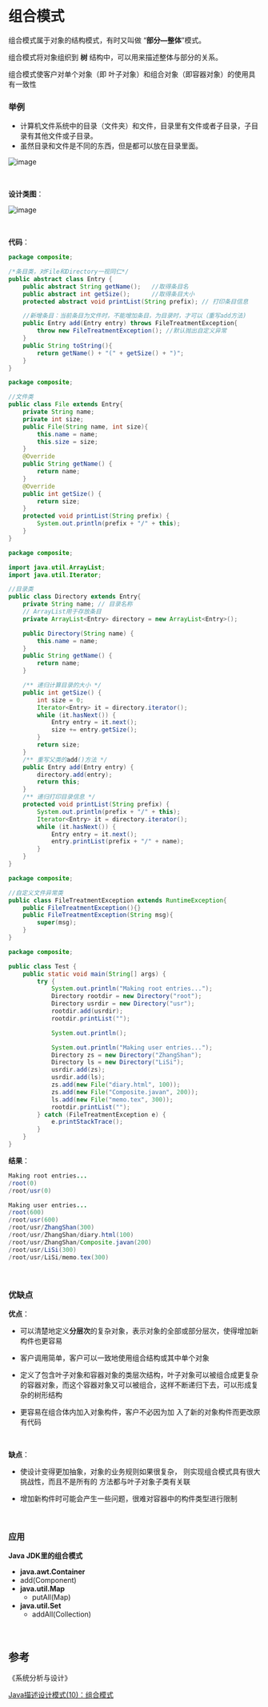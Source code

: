 # 组合模式



组合模式属于对象的结构模式，有时又叫做 “**部分—整体**”模式。

组合模式将对象组织到 **树** 结构中，可以用来描述整体与部分的关系。

组合模式使客户对单个对象（即 叶子对象）和组合对象（即容器对象）的使用具有一致性 
 <br>

### 举例

- 计算机文件系统中的目录（文件夹）和文件，目录里有文件或者子目录，子目录有其他文件或子目录。
- 虽然目录和文件是不同的东西，但是都可以放在目录里面。

![image](images/组合模式举例-文件结构图.png)

<br>

**设计类图**：

![image](images/文件结构设计类图.png)

<br>

**代码**：

```java
package composite;

/*条目类，对File和Directory一视同仁*/
public abstract class Entry {
    public abstract String getName();   //取得条目名
    public abstract int getSize();      //取得条目大小
    protected abstract void printList(String prefix); // 打印条目信息

    //新增条目：当前条目为文件时，不能增加条目，为目录时，才可以（重写add方法)
    public Entry add(Entry entry) throws FileTreatmentException{
        throw new FileTreatmentException(); //默认抛出自定义异常
    }
    public String toString(){
        return getName() + "(" + getSize() + ")";
    }
}
```

```java
package composite;

//文件类
public class File extends Entry{
    private String name;
    private int size;
    public File(String name, int size){
        this.name = name;
        this.size = size;
    }
    @Override
    public String getName() {
        return name;
    }
    @Override
    public int getSize() {
        return size;
    }
    protected void printList(String prefix) {
        System.out.println(prefix + "/" + this);
    }
}
```

```java
package composite;

import java.util.ArrayList;
import java.util.Iterator;

//目录类
public class Directory extends Entry{
    private String name; // 目录名称
    // ArrayList用于存放条目
    private ArrayList<Entry> directory = new ArrayList<Entry>();

    public Directory(String name) {
        this.name = name;
    }
    public String getName() {
        return name;
    }

    /** 递归计算目录的大小 */
    public int getSize() {
        int size = 0;
        Iterator<Entry> it = directory.iterator();
        while (it.hasNext()) {
            Entry entry = it.next();
            size += entry.getSize();
        }
        return size;
    }
    /** 重写父类的add()方法 */
    public Entry add(Entry entry) {
        directory.add(entry);
        return this;
    }
    /** 递归打印目录信息 */
    protected void printList(String prefix) {
        System.out.println(prefix + "/" + this);
        Iterator<Entry> it = directory.iterator();
        while (it.hasNext()) {
            Entry entry = it.next();
            entry.printList(prefix + "/" + name);
        }
    }
}

```

```java
package composite;

//自定义文件异常类
public class FileTreatmentException extends RuntimeException{
    public FileTreatmentException(){}
    public FileTreatmentException(String msg){
        super(msg);
    }
}
```

```java
package composite;

public class Test {
    public static void main(String[] args) {
        try {
            System.out.println("Making root entries...");
            Directory rootdir = new Directory("root");
            Directory usrdir = new Directory("usr");
            rootdir.add(usrdir);
            rootdir.printList("");

            System.out.println();

            System.out.println("Making user entries...");
            Directory zs = new Directory("ZhangShan");
            Directory ls = new Directory("LiSi");
            usrdir.add(zs);
            usrdir.add(ls);
            zs.add(new File("diary.html", 100));
            zs.add(new File("Composite.javan", 200));
            ls.add(new File("memo.tex", 300));
            rootdir.printList("");
        } catch (FileTreatmentException e) {
            e.printStackTrace();
        }
    }
}
```

**结果**：

```java
Making root entries...
/root(0)
/root/usr(0)

Making user entries...
/root(600)
/root/usr(600)
/root/usr/ZhangShan(300)
/root/usr/ZhangShan/diary.html(100)
/root/usr/ZhangShan/Composite.javan(200)
/root/usr/LiSi(300)
/root/usr/LiSi/memo.tex(300)
```

<br>

### 优缺点

**优点**：

- 可以清楚地定义**分层次**的复杂对象，表示对象的全部或部分层次，使得增加新构件也更容易 
- 客户调用简单，客户可以一致地使用组合结构或其中单个对象 
- 定义了包含叶子对象和容器对象的类层次结构，叶子对象可以被组合成更复杂的容器对象，而这个容器对象又可以被组合，这样不断递归下去，可以形成复杂的树形结构 

- 更容易在组合体内加入对象构件，客户不必因为加 入了新的对象构件而更改原有代码 

<br>

**缺点**：

- 使设计变得更加抽象，对象的业务规则如果很复杂， 则实现组合模式具有很大挑战性，而且不是所有的 方法都与叶子对象子类有关联 

- 增加新构件时可能会产生一些问题，很难对容器中的构件类型进行限制 


<br>

### 应用

**Java JDK里的组合模式**

-  **java.awt.Container** 
  - add(Component) 
- **java.util.Map**
  - putAll(Map) 
- **java.util.Set**
  - addAll(Collection) 

<br>



## 参考

《系统分析与设计》<br>

[Java描述设计模式(10)：组合模式](https://yq.aliyun.com/articles/718631?spm=a2c4e.11163080.searchblog.23.241d2ec1uPU84P)<br>

